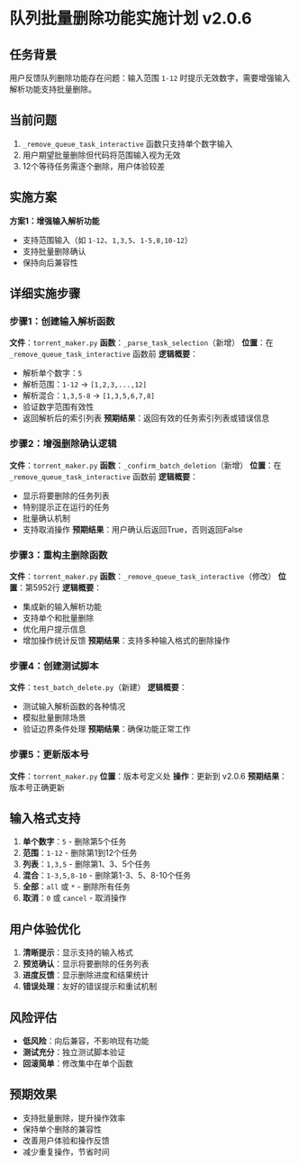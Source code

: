 # 队列批量删除功能实施计划 v2.0.6

## 任务背景
用户反馈队列删除功能存在问题：输入范围 `1-12` 时提示无效数字，需要增强输入解析功能支持批量删除。

## 当前问题
1. `_remove_queue_task_interactive` 函数只支持单个数字输入
2. 用户期望批量删除但代码将范围输入视为无效
3. 12个等待任务需逐个删除，用户体验较差

## 实施方案
**方案1：增强输入解析功能**
- 支持范围输入（如 `1-12`、`1,3,5`、`1-5,8,10-12`）
- 支持批量删除确认
- 保持向后兼容性

## 详细实施步骤

### 步骤1：创建输入解析函数
**文件**：`torrent_maker.py`
**函数**：`_parse_task_selection`（新增）
**位置**：在 `_remove_queue_task_interactive` 函数前
**逻辑概要**：
- 解析单个数字：`5`
- 解析范围：`1-12` → `[1,2,3,...,12]`
- 解析混合：`1,3,5-8` → `[1,3,5,6,7,8]`
- 验证数字范围有效性
- 返回解析后的索引列表
**预期结果**：返回有效的任务索引列表或错误信息

### 步骤2：增强删除确认逻辑
**文件**：`torrent_maker.py`
**函数**：`_confirm_batch_deletion`（新增）
**位置**：在 `_remove_queue_task_interactive` 函数前
**逻辑概要**：
- 显示将要删除的任务列表
- 特别提示正在运行的任务
- 批量确认机制
- 支持取消操作
**预期结果**：用户确认后返回True，否则返回False

### 步骤3：重构主删除函数
**文件**：`torrent_maker.py`
**函数**：`_remove_queue_task_interactive`（修改）
**位置**：第5952行
**逻辑概要**：
- 集成新的输入解析功能
- 支持单个和批量删除
- 优化用户提示信息
- 增加操作统计反馈
**预期结果**：支持多种输入格式的删除操作

### 步骤4：创建测试脚本
**文件**：`test_batch_delete.py`（新建）
**逻辑概要**：
- 测试输入解析函数的各种情况
- 模拟批量删除场景
- 验证边界条件处理
**预期结果**：确保功能正常工作

### 步骤5：更新版本号
**文件**：`torrent_maker.py`
**位置**：版本号定义处
**操作**：更新到 v2.0.6
**预期结果**：版本号正确更新

## 输入格式支持
1. **单个数字**：`5` - 删除第5个任务
2. **范围**：`1-12` - 删除第1到12个任务
3. **列表**：`1,3,5` - 删除第1、3、5个任务
4. **混合**：`1-3,5,8-10` - 删除第1-3、5、8-10个任务
5. **全部**：`all` 或 `*` - 删除所有任务
6. **取消**：`0` 或 `cancel` - 取消操作

## 用户体验优化
1. **清晰提示**：显示支持的输入格式
2. **预览确认**：显示将要删除的任务列表
3. **进度反馈**：显示删除进度和结果统计
4. **错误处理**：友好的错误提示和重试机制

## 风险评估
- **低风险**：向后兼容，不影响现有功能
- **测试充分**：独立测试脚本验证
- **回滚简单**：修改集中在单个函数

## 预期效果
- 支持批量删除，提升操作效率
- 保持单个删除的兼容性
- 改善用户体验和操作反馈
- 减少重复操作，节省时间